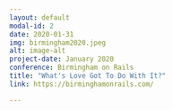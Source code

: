 ```yaml
---
layout: default
modal-id: 2
date: 2020-01-31
img: birmingham2020.jpeg
alt: image-alt
project-date: January 2020
conference: Birmingham on Rails
title: "What's Love Got To Do With It?"
link: https://birminghamonrails.com/

---
```

